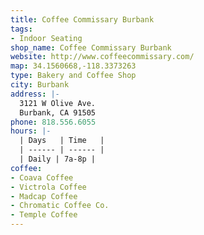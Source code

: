 ```yaml
---
title: Coffee Commissary Burbank
tags:
- Indoor Seating
shop_name: Coffee Commissary Burbank
website: http://www.coffeecommissary.com/
map: 34.1560668,-118.3373263
type: Bakery and Coffee Shop
city: Burbank
address: |-
  3121 W Olive Ave.
  Burbank, CA 91505
phone: 818.556.6055
hours: |-
  | Days   | Time   |
  | ------ | ------ |
  | Daily | 7a-8p |
coffee:
- Coava Coffee
- Victrola Coffee
- Madcap Coffee
- Chromatic Coffee Co.
- Temple Coffee 
---
```

